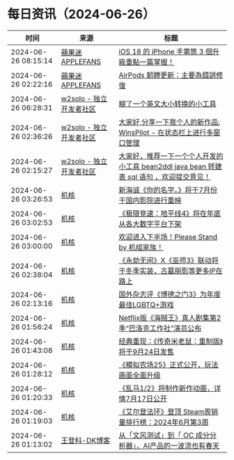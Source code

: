 ﻿# 每日资讯（2024-06-26）

|时间|来源|标题|
|---|---|---|
|2024-06-26 08:15:14|[蘋果迷 APPLEFANS](https://applefans.today/feed/)|[iOS 18 的 iPhone 手電筒 3 個升級重點一篇掌握！](https://applefans.today/2024-ios-18-iphone-flashlight/)|
|2024-06-26 02:22:16|[蘋果迷 APPLEFANS](https://applefans.today/feed/)|[AirPods 韌體更新：主要為錯誤修復](https://applefans.today/2024-06-airpods-new-firmware-update/)|
|2024-06-26 06:28:31|[w2solo - 独立开发者社区](https://w2solo.com/topics/feed)|[糊了一个英文大小转换的小工具](https://w2solo.com/topics/4722)|
|2024-06-26 02:36:26|[w2solo - 独立开发者社区](https://w2solo.com/topics/feed)|[大家好,分享一下我个人的新作品: WinsPilot - 在状态栏上进行多窗口管理](https://w2solo.com/topics/4721)|
|2024-06-26 02:15:27|[w2solo - 独立开发者社区](https://w2solo.com/topics/feed)|[大家好，推荐一下一个个人开发的小工具 bean2ddl java bean 转建表 sql 语句 ，欢迎提交意见！](https://w2solo.com/topics/4720)|
|2024-06-26 03:26:53|[机核](https://www.gcores.com/rss)|[新海诚《你的名字。》将于7月份于国内影院进行重映](https://www.gcores.com/articles/184088)|
|2024-06-26 03:02:53|[机核](https://www.gcores.com/rss)|[《极限竞速：地平线4》将在年底从各大数字平台下架](https://www.gcores.com/articles/184086)|
|2024-06-26 03:00:00|[机核](https://www.gcores.com/rss)|[欢迎进入下半场！Please Stand by 机组家族！](https://www.gcores.com/articles/183852)|
|2024-06-26 02:38:04|[机核](https://www.gcores.com/rss)|[《永劫无间》X《巫师3》联动将于冬季实装，古墓丽影等更多IP在路上](https://www.gcores.com/articles/184085)|
|2024-06-26 02:13:16|[机核](https://www.gcores.com/rss)|[国外杂志评《博德之门3》为年度最佳LGBTQ+游戏](https://www.gcores.com/articles/184083)|
|2024-06-26 01:56:24|[机核](https://www.gcores.com/rss)|[Netflix版《海贼王》真人剧集第2季“巴洛克工作社”演员公布](https://www.gcores.com/articles/184079)|
|2024-06-26 01:43:08|[机核](https://www.gcores.com/rss)|[经典重现：《传奇米老鼠：重制版》将于9月24日发售](https://www.gcores.com/articles/184082)|
|2024-06-26 01:28:12|[机核](https://www.gcores.com/rss)|[《模拟农场25》正式公开，玩法画面全面升级](https://www.gcores.com/articles/184078)|
|2024-06-26 01:20:33|[机核](https://www.gcores.com/rss)|[《乱马1/2》将制作新作动画，详情7月17日公开](https://www.gcores.com/articles/184076)|
|2024-06-26 01:19:03|[机核](https://www.gcores.com/rss)|[《艾尔登法环》登顶 Steam周销量排行榜：2024年6月第3周](https://www.gcores.com/articles/184077)|
|2024-06-26 01:13:02|[王登科-DK博客](https://greatdk.com/feed)|[从「文风测试」到「 OC 成分分析器」，AI产品的一波流也有春天](https://greatdk.com/1984.html)|
